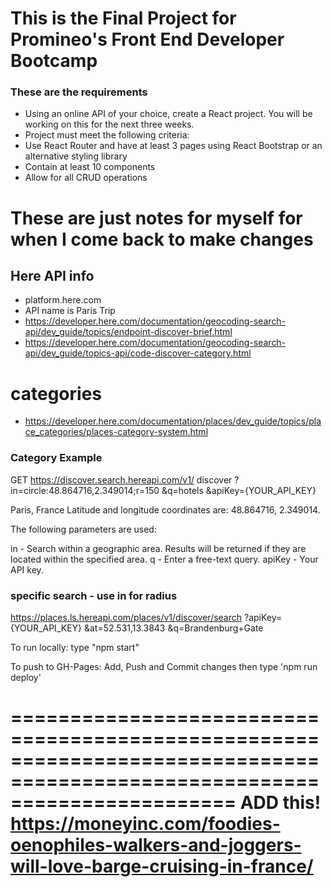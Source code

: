 
# This is the Final Project for Promineo's Front End Developer Bootcamp
### These are the requirements
- Using an online API of your choice, create a React project. You will be working on this for the next three weeks.
- Project must meet the following criteria:
- Use React Router and have at least 3 pages using React Bootstrap or an alternative styling library
- Contain at least 10 components
- Allow for all CRUD operations

# These are just notes for myself for when I come back to make changes
## Here API info
- platform.here.com
- API name is Paris Trip
- https://developer.here.com/documentation/geocoding-search-api/dev_guide/topics/endpoint-discover-brief.html
- https://developer.here.com/documentation/geocoding-search-api/dev_guide/topics-api/code-discover-category.html

# categories
- https://developer.here.com/documentation/places/dev_guide/topics/place_categories/places-category-system.html

### Category Example
GET https://discover.search.hereapi.com/v1/
    discover
    ?in=circle:48.864716,2.349014;r=150
    &q=hotels
    &apiKey={YOUR_API_KEY}

Paris, France
Latitude and longitude coordinates are: 48.864716, 2.349014.

The following parameters are used:

in - Search within a geographic area. Results will be returned if they are located within the specified area.
q - Enter a free-text query.
apiKey - Your API key.

### specific search - use in for radius
https://places.ls.hereapi.com/places/v1/discover/search
?apiKey={YOUR_API_KEY}
&at=52.531,13.3843
&q=Brandenburg+Gate

To run locally:
type "npm start"

To push to GH-Pages:
Add, Push and Commit changes then 
type 'npm run deploy'

===========================================================================================================================
ADD this! https://moneyinc.com/foodies-oenophiles-walkers-and-joggers-will-love-barge-cruising-in-france/
===========================================================================================================================